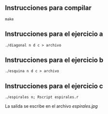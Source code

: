 ## Instrucciones para compilar ##

```shell
make
```

## Instrucciones para el ejercicio a ##
```shell
./diagonal n d c > archivo
```

## Instrucciones para el ejercicio b ##
```shell
./esquina n d c > archivo
```

## Instrucciones para el ejercicio c ##
```shell
./espirales n; Rscript espirales.r
```
La salida se escribe en el archivo *espirales.jpg*
